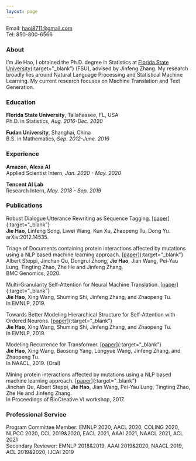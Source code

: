 ```yaml
---
layout: page
---
```

Email: haoj8711@gmail.com                     
Tel: 850-800-6566  

### About
I’m Jie Hao, I obtained the Ph.D. degree in Statistics at [Florida State University](https://www.fsu.edu){:target="_blank”} (FSU), advised by Jinfeng Zhang. My research broadly lies around Natural Language Processing and Statistical Machine Learning. My current research focuses on Machine Translation and Text Generation.

### Education

**Florida State University**, Tallahassee, FL, USA  
Ph.D. in Statistics, *Aug. 2016-Dec. 2020*

**Fudan University**, Shanghai, China  
B.S. in Mathematics, *Sep. 2012-June. 2016*

### Experience

**Amazon, Alexa AI**  
Applied Scientist Intern, *Jan. 2020 - May. 2020*

**Tencent AI Lab**  
Research Intern, *May. 2018 - Sep. 2019*

### Publications

Robust Dialogue Utterance Rewriting as Sequence Tagging. [[paper]](https://arxiv.org/pdf/2012.14535.pdf){:target="_blank”}          
**Jie Hao**, Linfeng Song, Liwei Wang, Kun Xu, Zhaopeng Tu, Dong Yu.         
arXiv:2012.14535.

Triage of Documents containing protein interactions affected by mutations using a NLP based machine learning
approach. [[paper]](https://bmcgenomics.biomedcentral.com/articles/10.1186/s12864-020-07185-7){:target="_blank”}           
Albert Steppi, Jinchan Qu, Dongrui Zhong, **Jie Hao**, Jian Wang, Pei-Yau Lung, Tingting Zhao, Zhe He and Jinfeng Zhang.  
BMC Genomics, 2020.

Multi-Granularity Self-Attention for Neural Machine Translation. [[paper]](https://arxiv.org/pdf/1909.02222.pdf){:target="_blank”}    
**Jie Hao**, Xing Wang, Shuming Shi, Jinfeng Zhang, and Zhaopeng Tu.  
In EMNLP, 2019. 

Towards Better Modeling Hierarchical Structure for Self-Attention with Ordered Neurons. [[paper]](https://arxiv.org/pdf/1909.01562.pdf){:target="_blank”}      
**Jie Hao**, Xing Wang, Shuming Shi, Jinfeng Zhang, and Zhaopeng Tu.  
In EMNLP, 2019.

Modeling Recurrence for Transformer. [[paper]](https://arxiv.org/pdf/1904.03092.pdf){:target="_blank”}          
**Jie Hao**, Xing Wang, Baosong Yang, Longyue Wang, Jinfeng Zhang, and Zhaopeng Tu.  
In NAACL,  2019. (Oral)

Mining protein interactions affected by mutations using a NLP based machine learning approach. [[paper]](https://pdfs.semanticscholar.org/0518/dd5b4725f4f997f29aca862d7c5f9ff0e929.pdf?_ga=2.199741606.903625184.1569340439-1421537793.1569340439){:target="_blank”}      
Jinchan Qu, Albert Steppi, **Jie Hao**, Jian Wang, Pei-Yau Lung, Tingting Zhao, Zhe He and Jinfeng Zhang.  
In Proceedings of BioCreative VI workshop, 2017.


### Professional Service

Program Committee Member: EMNLP 2020, AACL 2020, COLING 2020, NLPCC 2020, CCL 2019&2020, EACL 2021, AAAI 2021, NAACL 2021, ACL 2021   
Secondary Reviewer: EMNLP 2018&2019, AAAI 2019&2020, NAACL 2019, ACL 2019&2020, IJCAI 2019 


